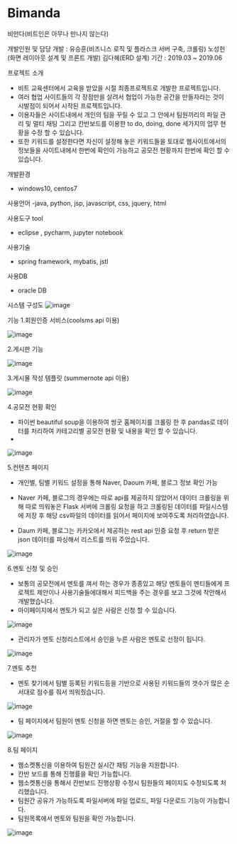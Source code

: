 # Bimanda 
비만다(비트인은 아무나 만나지 않는다)

개발인원 및 담당 개발 : 유승훈(비즈니스 로직 및 플라스크 서버 구축, 크롤링) 
                       노성헌(화면 레이아웃 설계 및 프론트 개발)
                       김다혜(ERD 설계) 
기간 : 2019.03 ~ 2019.06

프로젝트 소개
- 비트 교육센터에서 교육을 받았을 시절 최종프로젝트로 개발한 프로젝트입니다.
- 여러 협업 사이트들의 각 장점만을 살려서 협업이 가능한 공간을 만들자라는 것이 시발점이 되어서 시작된 프로젝트입니다.
- 이용자들은 사이트내에서 개인의 팀을 꾸릴 수 있고 그 안에서 팀원끼리의 파일 관리 및 멀티 채팅 그리고 칸반보드를 이용한 to do, doing, done 세가지의 업무 현황을
  수정 할 수 있습니다.
- 또한 키워드를 설정한다면 자신이 설정해 놓은 키워드들을 토대로 웹사이트에서의 정보들을 사이트내에서 한번에 확인이 가능하고 공모전 현황까지 한번에 확인 할 수 있습니다.


개발환경 
- windows10, centos7

사용언어
-java, python, jsp, javascript, css, jquery, html

사용도구 tool 
- eclipse , pycharm, jupyter notebook

사용기술 
- spring framework, mybatis, jstl 

사용DB
- oracle DB

시스템 구성도
![image](https://user-images.githubusercontent.com/40010035/232291468-a7237575-8ce9-4340-9438-9311925df823.png)


기능
1.회원인증 서비스(coolsms api 이용)

![image](https://user-images.githubusercontent.com/40010035/232300908-07e29912-60e1-43cd-bd7d-894f7d3d2ae9.png)

2.게시판 기능 

![image](https://user-images.githubusercontent.com/40010035/232301125-568d70f8-186d-4239-817e-e5875d2686c1.png)

3.게시물 작성 템플릿 (summernote api 이용)

![image](https://user-images.githubusercontent.com/40010035/232304237-9969b1dc-edcf-48cf-9ef1-4d4932fe402e.png)


4.공모전 현황 확인
- 파이썬 beautiful soup을 이용하여 씽굿 홈페이지를 크롤링 한 후 pandas로 데이터를 처리하여 카테고리별 공모전 현황 및 내용을 확인 할 수 있습니다.
- 
![image](https://user-images.githubusercontent.com/40010035/232301479-ce2b01d7-e471-4f46-876a-e3c7433b2c37.png)

5.컨텐츠 페이지
- 개인별, 팀별 키워드 설정을 통해 Naver, Daoum 카페, 블로그 정보 확인 가능

- Naver 카페, 블로그의 경우에는 따로 api를 제공하지 않았어서 데이터 크롤링을 위해 따로 띄워놓은 Flask 서버에 크롤링 요청을 하고 
  크롤링된 데이터를 파일시스템에 저장 후 해당 csv파일의 데이터를 읽어서 페이지에 보여주도록 처리하였습니다.

- Daum 카페, 블로그는 카카오에서 제공하는 rest api 인증 요청 후 return 받은 json 데이터를 파싱해서 리스트를 띄워 주었습니다.

![image](https://user-images.githubusercontent.com/40010035/232301799-dfc580b3-e9bf-45d8-b1e5-ab30ec1554fc.png)

6.멘토 신청 및 승인
- 보통의 공모전에서 멘토를 껴서 하는 경우가 종종있고 해당 멘토들이 멘티들에게 프로젝트 제안이나 사용기술들에대해서 피드백을 주는 경우를 보고 그것에 착안해서 개발했습니다. 
- 마이페이지에서 멘토가 되고 싶은 사람은 신청 할 수 있습니다. 

![image](https://user-images.githubusercontent.com/40010035/232302468-8f63c540-b726-426d-9c74-87c79bfe7ad9.png)

- 관리자가 멘토 신청리스트에서 승인을 누른 사람은 멘토로 선정이 됩니다.

![image](https://user-images.githubusercontent.com/40010035/232302538-9294b2af-5de5-449a-8242-efc3dccc286c.png)

7.멘토 추천 
- 멘토 찾기에서 팀별 등록된 키워드등을 기반으로 사용된 키워드들의 갯수가 많은 순서대로 점수를 줘서 띄워줬습니다.  

![image](https://user-images.githubusercontent.com/40010035/232302624-89caea69-fd98-45ca-88ce-45e2ced725cd.png)

- 팀 페이지에서 팀원이 멘토 신청을 하면 멘토는 승인, 거절을 할 수 있습니다.

![image](https://user-images.githubusercontent.com/40010035/232303099-a1d579c7-bafd-4252-9109-b49e14f33e60.png)

8.팀 페이지 
- 웹소켓통신을 이용하여 팀원간 실시간 채팅 기능을 지원합니다.
- 칸반 보드를 통해 진행률을 확인 가능합니다.
- 웹소켓통신을 통해서 칸반보드 진행상황 수정시 팀원들의 페이지도 수정되도록 처리했습니다.
- 팀원간 공유가 가능하도록 파일서버에 파일 업로드, 파일 다운로드 기능이 가능합니다.
- 팀원목록에서 멘토와 팀원을 확인 가능합니다. 

![image](https://user-images.githubusercontent.com/40010035/232303227-ca2295bb-33ae-43e3-b5a7-e2befb51c941.png)


